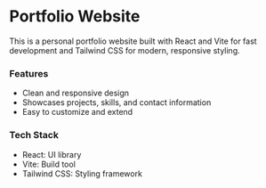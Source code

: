 # Portfolio Website

This is a personal portfolio website built with React and Vite for fast development and Tailwind CSS for modern, responsive styling.

### Features

- Clean and responsive design
- Showcases projects, skills, and contact information
- Easy to customize and extend

### Tech Stack

- React: UI library
- Vite: Build tool
- Tailwind CSS: Styling framework

